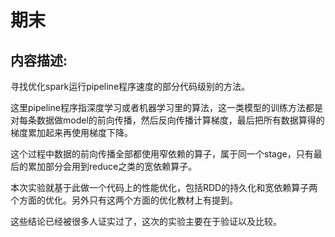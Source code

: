 # 期末

## 内容描述:

寻找优化spark运行pipeline程序速度的部分代码级别的方法。

这里pipeline程序指深度学习或者机器学习里的算法，这一类模型的训练方法都是对每条数据做model的前向传播，然后反向传播计算梯度，最后把所有数据算得的梯度累加起来再使用梯度下降。

这个过程中数据的前向传播全部都使用窄依赖的算子，属于同一个stage，只有最后的累加部分会用到reduce之类的宽依赖算子。

本次实验就基于此做一个代码上的性能优化，包括RDD的持久化和宽依赖算子两个方面的优化。另外只有这两个方面的优化教材上有提到。

这些结论已经被很多人证实过了，这次的实验主要在于验证以及比较。
